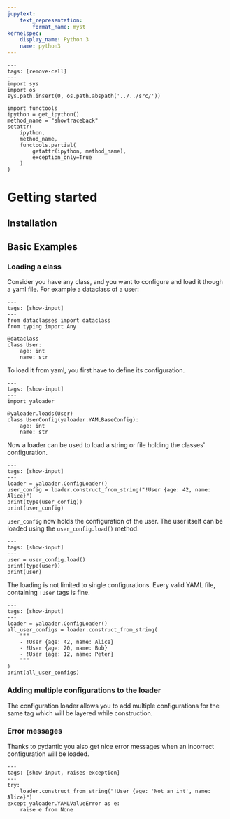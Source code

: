 ```yaml
---
jupytext:
    text_representation:
        format_name: myst
kernelspec:
    display_name: Python 3
    name: python3
---
```


```{code-cell} python3
---
tags: [remove-cell]
---
import sys
import os
sys.path.insert(0, os.path.abspath('../../src/'))

import functools
ipython = get_ipython()
method_name = "showtraceback"
setattr(
    ipython,
    method_name,
    functools.partial(
        getattr(ipython, method_name),
        exception_only=True
    )
)
```

Getting started
=======================================


Installation
---------------------------------------


Basic Examples
---------------------------------------

### Loading a class

Consider you have any class, and you want to configure and load it though a yaml file.
For example a dataclass of a user:

```{code-cell} python3
---
tags: [show-input]
---
from dataclasses import dataclass
from typing import Any

@dataclass
class User:
    age: int
    name: str
```

To load it from yaml, you first have to define its configuration.
```{code-cell} python3
---
tags: [show-input]
---
import yaloader
    
@yaloader.loads(User)
class UserConfig(yaloader.YAMLBaseConfig):
    age: int
    name: str
```

Now a loader can be used to load a string or file holding the classes' configuration.
```{code-cell} python3
---
tags: [show-input]
---
loader = yaloader.ConfigLoader()
user_config = loader.construct_from_string("!User {age: 42, name: Alice}")
print(type(user_config))
print(user_config)
```

`user_config` now holds the configuration of the user.
The user itself can be loaded using the `user_config.load()` method. 
```{code-cell} python3
---
tags: [show-input]
---
user = user_config.load()
print(type(user))
print(user)
```


The loading is not limited to single configurations. Every valid YAML file, containing `!User` tags is fine.
```{code-cell} python3
---
tags: [show-input]
---
loader = yaloader.ConfigLoader()
all_user_configs = loader.construct_from_string(
    """
    - !User {age: 42, name: Alice}
    - !User {age: 20, name: Bob}
    - !User {age: 12, name: Peter}
    """
)
print(all_user_configs)
```

### Adding multiple configurations to the loader
The configuration loader allows you to add multiple configurations for the same tag
which will be layered while construction.




### Error messages
Thanks to pydantic you also get nice error messages when an incorrect configuration will be loaded.
```{code-cell} python3
---
tags: [show-input, raises-exception]
---
try:
    loader.construct_from_string("!User {age: 'Not an int', name: Alice}")
except yaloader.YAMLValueError as e:
    raise e from None
```
